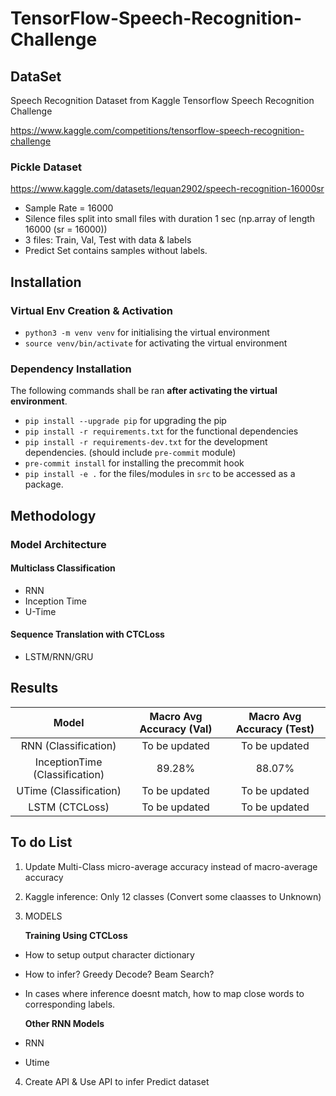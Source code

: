 # TensorFlow-Speech-Recognition-Challenge

## DataSet
Speech Recognition Dataset from Kaggle Tensorflow Speech Recognition Challenge

https://www.kaggle.com/competitions/tensorflow-speech-recognition-challenge

### Pickle Dataset
https://www.kaggle.com/datasets/lequan2902/speech-recognition-16000sr
* Sample Rate = 16000
* Silence files split into small files with duration 1 sec (np.array of length 16000 (sr = 16000))
* 3 files: Train, Val, Test with data & labels
* Predict Set contains samples without labels.

## Installation
### Virtual Env Creation & Activation

* `python3 -m venv venv` for initialising the virtual environment
* `source venv/bin/activate` for activating the virtual environment

### Dependency Installation

The following commands shall be ran **after activating the virtual environment**.

* `pip install --upgrade pip` for upgrading the pip
* `pip install -r requirements.txt` for the functional dependencies
* `pip install -r requirements-dev.txt` for the development dependencies. (should include `pre-commit` module)
* `pre-commit install` for installing the precommit hook
* `pip install -e .` for the files/modules in `src` to be accessed as a package.

## Methodology

### Model Architecture
#### Multiclass Classification
* RNN
* Inception Time
* U-Time

#### Sequence Translation with CTCLoss
* LSTM/RNN/GRU

## Results

|**Model**|**Macro Avg Accuracy (Val)**|**Macro Avg Accuracy (Test)**|
| :-------------: | :-----------------------: | :---------------: |
|RNN (Classification)|To be updated|To be updated|
|InceptionTime (Classification)|89.28%|88.07%|
|UTime (Classification)|To be updated|To be updated|
|LSTM (CTCLoss)|To be updated|To be updated|

## To do List
1. Update Multi-Class micro-average accuracy instead of macro-average accuracy
2. Kaggle inference: Only 12 classes (Convert some claasses to Unknown)
3. MODELS

   **Training Using CTCLoss**
* How to setup output character dictionary
* How to infer? Greedy Decode? Beam Search?
* In cases where inference doesnt match, how to map close words to corresponding labels.

  **Other RNN Models**
* RNN
* Utime

4. Create API & Use API to infer Predict dataset